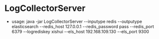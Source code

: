 # LogCollectorServer
- usage: java -jar LogCollectorServer --inputype redis --outputype elasticsearch --redis_host 127.0.0.1 --redis_password pass --redis_port 6379 --logrediskey xishui --els_host 192.168.109.130 --els_port 9300

